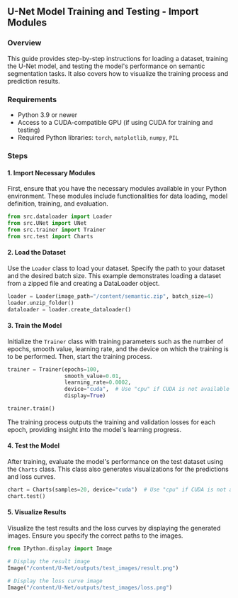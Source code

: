 
## U-Net Model Training and Testing - Import Modules

### Overview

This guide provides step-by-step instructions for loading a dataset, training the U-Net model, and testing the model's performance on semantic segmentation tasks. It also covers how to visualize the training process and prediction results.

### Requirements

- Python 3.9 or newer
- Access to a CUDA-compatible GPU (if using CUDA for training and testing)
- Required Python libraries: `torch`, `matplotlib`, `numpy`, `PIL`

### Steps

#### 1. Import Necessary Modules

First, ensure that you have the necessary modules available in your Python environment. These modules include functionalities for data loading, model definition, training, and evaluation.

```python
from src.dataloader import Loader
from src.UNet import UNet
from src.trainer import Trainer
from src.test import Charts
```

#### 2. Load the Dataset

Use the `Loader` class to load your dataset. Specify the path to your dataset and the desired batch size. This example demonstrates loading a dataset from a zipped file and creating a DataLoader object.

```python
loader = Loader(image_path="/content/semantic.zip", batch_size=4)
loader.unzip_folder()
dataloader = loader.create_dataloader()
```

#### 3. Train the Model

Initialize the `Trainer` class with training parameters such as the number of epochs, smooth value, learning rate, and the device on which the training is to be performed. Then, start the training process.

```python
trainer = Trainer(epochs=100,
                  smooth_value=0.01,
                  learning_rate=0.0002,
                  device="cuda",  # Use "cpu" if CUDA is not available
                  display=True)

trainer.train()
```

The training process outputs the training and validation losses for each epoch, providing insight into the model's learning progress.

#### 4. Test the Model

After training, evaluate the model's performance on the test dataset using the `Charts` class. This class also generates visualizations for the predictions and loss curves.

```python
chart = Charts(samples=20, device="cuda")  # Use "cpu" if CUDA is not available
chart.test()
```

#### 5. Visualize Results

Visualize the test results and the loss curves by displaying the generated images. Ensure you specify the correct paths to the images.

```python
from IPython.display import Image

# Display the result image
Image("/content/U-Net/outputs/test_images/result.png")

# Display the loss curve image
Image("/content/U-Net/outputs/test_images/loss.png")
```